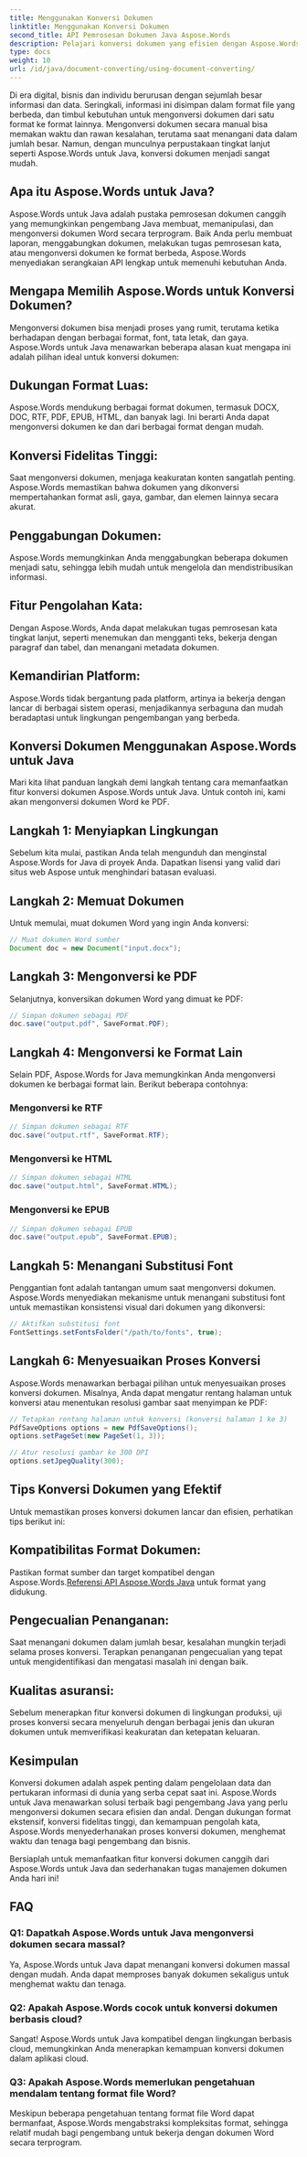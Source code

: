 ```yaml
---
title: Menggunakan Konversi Dokumen
linktitle: Menggunakan Konversi Dokumen
second_title: API Pemrosesan Dokumen Java Aspose.Words
description: Pelajari konversi dokumen yang efisien dengan Aspose.Words untuk Java. Konversi, gabungkan, dan proses file dengan sempurna. Sederhanakan alur kerja Anda dalam satu perpustakaan canggih.
type: docs
weight: 10
url: /id/java/document-converting/using-document-converting/
---
```


Di era digital, bisnis dan individu berurusan dengan sejumlah besar informasi dan data. Seringkali, informasi ini disimpan dalam format file yang berbeda, dan timbul kebutuhan untuk mengonversi dokumen dari satu format ke format lainnya. Mengonversi dokumen secara manual bisa memakan waktu dan rawan kesalahan, terutama saat menangani data dalam jumlah besar. Namun, dengan munculnya perpustakaan tingkat lanjut seperti Aspose.Words untuk Java, konversi dokumen menjadi sangat mudah.

## Apa itu Aspose.Words untuk Java?

Aspose.Words untuk Java adalah pustaka pemrosesan dokumen canggih yang memungkinkan pengembang Java membuat, memanipulasi, dan mengonversi dokumen Word secara terprogram. Baik Anda perlu membuat laporan, menggabungkan dokumen, melakukan tugas pemrosesan kata, atau mengonversi dokumen ke format berbeda, Aspose.Words menyediakan serangkaian API lengkap untuk memenuhi kebutuhan Anda.

## Mengapa Memilih Aspose.Words untuk Konversi Dokumen?

Mengonversi dokumen bisa menjadi proses yang rumit, terutama ketika berhadapan dengan berbagai format, font, tata letak, dan gaya. Aspose.Words untuk Java menawarkan beberapa alasan kuat mengapa ini adalah pilihan ideal untuk konversi dokumen:

## Dukungan Format Luas: 
Aspose.Words mendukung berbagai format dokumen, termasuk DOCX, DOC, RTF, PDF, EPUB, HTML, dan banyak lagi. Ini berarti Anda dapat mengonversi dokumen ke dan dari berbagai format dengan mudah.

## Konversi Fidelitas Tinggi: 
Saat mengonversi dokumen, menjaga keakuratan konten sangatlah penting. Aspose.Words memastikan bahwa dokumen yang dikonversi mempertahankan format asli, gaya, gambar, dan elemen lainnya secara akurat.

## Penggabungan Dokumen: 
Aspose.Words memungkinkan Anda menggabungkan beberapa dokumen menjadi satu, sehingga lebih mudah untuk mengelola dan mendistribusikan informasi.

## Fitur Pengolahan Kata: 
Dengan Aspose.Words, Anda dapat melakukan tugas pemrosesan kata tingkat lanjut, seperti menemukan dan mengganti teks, bekerja dengan paragraf dan tabel, dan menangani metadata dokumen.

## Kemandirian Platform: 
Aspose.Words tidak bergantung pada platform, artinya ia bekerja dengan lancar di berbagai sistem operasi, menjadikannya serbaguna dan mudah beradaptasi untuk lingkungan pengembangan yang berbeda.

## Konversi Dokumen Menggunakan Aspose.Words untuk Java

Mari kita lihat panduan langkah demi langkah tentang cara memanfaatkan fitur konversi dokumen Aspose.Words untuk Java. Untuk contoh ini, kami akan mengonversi dokumen Word ke PDF.

## Langkah 1: Menyiapkan Lingkungan

Sebelum kita mulai, pastikan Anda telah mengunduh dan menginstal Aspose.Words for Java di proyek Anda. Dapatkan lisensi yang valid dari situs web Aspose untuk menghindari batasan evaluasi.

## Langkah 2: Memuat Dokumen

Untuk memulai, muat dokumen Word yang ingin Anda konversi:

```java
// Muat dokumen Word sumber
Document doc = new Document("input.docx");
```

## Langkah 3: Mengonversi ke PDF

Selanjutnya, konversikan dokumen Word yang dimuat ke PDF:

```java
// Simpan dokumen sebagai PDF
doc.save("output.pdf", SaveFormat.PDF);
```

## Langkah 4: Mengonversi ke Format Lain

Selain PDF, Aspose.Words for Java memungkinkan Anda mengonversi dokumen ke berbagai format lain. Berikut beberapa contohnya:

### Mengonversi ke RTF

```java
// Simpan dokumen sebagai RTF
doc.save("output.rtf", SaveFormat.RTF);
```

### Mengonversi ke HTML

```java
// Simpan dokumen sebagai HTML
doc.save("output.html", SaveFormat.HTML);
```

### Mengonversi ke EPUB

```java
// Simpan dokumen sebagai EPUB
doc.save("output.epub", SaveFormat.EPUB);
```

## Langkah 5: Menangani Substitusi Font

Penggantian font adalah tantangan umum saat mengonversi dokumen. Aspose.Words menyediakan mekanisme untuk menangani substitusi font untuk memastikan konsistensi visual dari dokumen yang dikonversi:

```java
// Aktifkan substitusi font
FontSettings.setFontsFolder("/path/to/fonts", true);
```

## Langkah 6: Menyesuaikan Proses Konversi

Aspose.Words menawarkan berbagai pilihan untuk menyesuaikan proses konversi dokumen. Misalnya, Anda dapat mengatur rentang halaman untuk konversi atau menentukan resolusi gambar saat menyimpan ke PDF:

```java
// Tetapkan rentang halaman untuk konversi (konversi halaman 1 ke 3)
PdfSaveOptions options = new PdfSaveOptions();
options.setPageSet(new PageSet(1, 3));

// Atur resolusi gambar ke 300 DPI
options.setJpegQuality(300);
```

## Tips Konversi Dokumen yang Efektif

Untuk memastikan proses konversi dokumen lancar dan efisien, perhatikan tips berikut ini:

## Kompatibilitas Format Dokumen: 
 Pastikan format sumber dan target kompatibel dengan Aspose.Words.[Referensi API Aspose.Words Java](https://reference.aspose.com/words/java/) untuk format yang didukung.

## Pengecualian Penanganan: 
Saat menangani dokumen dalam jumlah besar, kesalahan mungkin terjadi selama proses konversi. Terapkan penanganan pengecualian yang tepat untuk mengidentifikasi dan mengatasi masalah ini dengan baik.

## Kualitas asuransi: 
Sebelum menerapkan fitur konversi dokumen di lingkungan produksi, uji proses konversi secara menyeluruh dengan berbagai jenis dan ukuran dokumen untuk memverifikasi keakuratan dan ketepatan keluaran.

## Kesimpulan

Konversi dokumen adalah aspek penting dalam pengelolaan data dan pertukaran informasi di dunia yang serba cepat saat ini. Aspose.Words untuk Java menawarkan solusi terbaik bagi pengembang Java yang perlu mengonversi dokumen secara efisien dan andal. Dengan dukungan format ekstensif, konversi fidelitas tinggi, dan kemampuan pengolah kata, Aspose.Words menyederhanakan proses konversi dokumen, menghemat waktu dan tenaga bagi pengembang dan bisnis.

Bersiaplah untuk memanfaatkan fitur konversi dokumen canggih dari Aspose.Words untuk Java dan sederhanakan tugas manajemen dokumen Anda hari ini!

## FAQ

### Q1: Dapatkah Aspose.Words untuk Java mengonversi dokumen secara massal?

Ya, Aspose.Words untuk Java dapat menangani konversi dokumen massal dengan mudah. Anda dapat memproses banyak dokumen sekaligus untuk menghemat waktu dan tenaga.

### Q2: Apakah Aspose.Words cocok untuk konversi dokumen berbasis cloud?

Sangat! Aspose.Words untuk Java kompatibel dengan lingkungan berbasis cloud, memungkinkan Anda menerapkan kemampuan konversi dokumen dalam aplikasi cloud.

### Q3: Apakah Aspose.Words memerlukan pengetahuan mendalam tentang format file Word?

Meskipun beberapa pengetahuan tentang format file Word dapat bermanfaat, Aspose.Words mengabstraksi kompleksitas format, sehingga relatif mudah bagi pengembang untuk bekerja dengan dokumen Word secara terprogram.